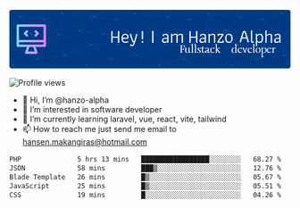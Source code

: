 ![Header](./github-header-image.png)

![Profile views](https://gpvc.arturio.dev/hanzo-alpha)

- 👋 Hi, I’m @hanzo-alpha
- 👀 I’m interested in software developer
- 🌱 I’m currently learning laravel, vue, react, vite, tailwind
- 📫 How to reach me just send me email to hansen.makangiras@hotmail.com 

<!---
hanzo-alpha/hanzo-alpha is a ✨ special ✨ repository because its `README.md` (this file) appears on your GitHub profile.
You can click the Preview link to take a look at your changes.
--->

<!--START_SECTION:waka-->

```text
PHP              5 hrs 13 mins   █████████████████░░░░░░░░   68.27 %
JSON             58 mins         ███▒░░░░░░░░░░░░░░░░░░░░░   12.76 %
Blade Template   26 mins         █▒░░░░░░░░░░░░░░░░░░░░░░░   05.67 %
JavaScript       25 mins         █▒░░░░░░░░░░░░░░░░░░░░░░░   05.51 %
CSS              19 mins         █░░░░░░░░░░░░░░░░░░░░░░░░   04.26 %
```

<!--END_SECTION:waka-->
